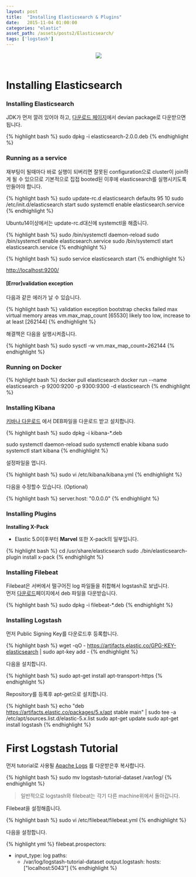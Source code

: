 ```yaml
---
layout: post
title:  "Installing Elasticsearch & Plugins"
date:   2015-11-04 01:00:00
categories: "elastic"
asset_path: /assets/posts2/Elasticsearch/
tags: ['logstash']
---
```

<header>
    <img src="{{ page.asset_path }}logo-elastic.png" class="img-responsive img-rounded">
</header>

# Installing Elasticsearch

### Installing Elasticsearch

JDK가 먼저 깔려 있어야 하고, [다운로드 페이지](https://www.elastic.co/downloads)에서 devian package로 다운받으면 됩니다.

{% highlight bash %}
sudo dpkg -i elasticsearch-2.0.0.deb
{% endhighlight %}

### Running as a service

재부팅이 될때마다 바로 실행이 되버리면 잘못된 configuration으로 cluster이 join하게 될 수 있으므로 기본적으로 
집접 booted된 이후에 elasticsearch를 실행시키도록 만들어야 합니다.

{% highlight bash %}
sudo update-rc.d elasticsearch defaults 95 10
sudo /etc/init.d/elasticsearch start
sudo systemctl enable elasticsearch.service
{% endhighlight %}

Ubuntu14이상에서는 update-rc.d대신에 systemctl을 해줍니다.

{% highlight bash %}
sudo /bin/systemctl daemon-reload
sudo /bin/systemctl enable elasticsearch.service
sudo /bin/systemctl start elasticsearch.service
{% endhighlight %}

{% highlight bash %}
sudo service elasticsearch start
{% endhighlight %}

[http://localhost:9200/](http://localhost:9200/)


#### [Error]validation exception


다음과 같은 에러가 날 수 있습니다.

{% highlight bash %}
validation exception
bootstrap checks failed
max virtual memory areas vm.max_map_count [65530] likely too low, increase to at least [262144]
{% endhighlight %}

해결책은 다음을 실행시켜줍니다.

{% highlight bash %}
sudo sysctl -w vm.max_map_count=262144
{% endhighlight %}


### Running on Docker

{% highlight bash %}
docker pull elasticsearch
docker run --name elasticsearch -p 9200:9200 -p 9300:9300 -d elasticsearch
{% endhighlight %}

### Installing Kibana

[키바나 다운로드](https://www.elastic.co/downloads/kibana) 에서 DEB파일을 다운로드 받고 설치합니다.

{% highlight bash %}
sudo dpkg -i kibana-*.deb

sudo systemctl daemon-reload
sudo systemctl enable kibana
sudo systemctl start kibana
{% endhighlight %}

설정파일을 엽니다.

{% highlight bash %}
sudo vi /etc/kibana/kibana.yml
{% endhighlight %}

다음을 수정할수 있습니다. (Optional)

{% highlight bash %}
server.host: "0.0.0.0"
{% endhighlight %}



### Installing Plugins

**Installing X-Pack**

* Elastic 5.0이후부터 **Marvel** 또한 X-pack의 일부입니다.

{% highlight bash %}
cd /usr/share/elasticsearch
sudo ./bin/elasticsearch-plugin install x-pack
{% endhighlight %}


### Installing Filebeat 

Filebeat은 서버에서 떨구어진 log 파일들을 취합해서 logstash로 보냅니다. <br>
먼저 [다운로드](https://www.elastic.co/downloads/beats/filebeat)페이지에서 deb 파일을 다운받습니다.

{% highlight bash %}
sudo dpkg -i filebeat-*.deb
{% endhighlight %}



### Installing Logstash

먼저 Public Signing Key를 다운로드후 등록합니다. 

{% highlight bash %}
wget -qO - https://artifacts.elastic.co/GPG-KEY-elasticsearch | sudo apt-key add -
{% endhighlight %}

다음을 설치합니다.

{% highlight bash %}
sudo apt-get install apt-transport-https
{% endhighlight %}

Repository를 등록후 apt-get으로 설치합니다.

{% highlight bash %}
echo "deb https://artifacts.elastic.co/packages/5.x/apt stable main" | sudo tee -a /etc/apt/sources.list.d/elastic-5.x.list
sudo apt-get update
sudo apt-get install logstash
{% endhighlight %}


# First Logstash Tutorial

먼저 tutorial로 사용될 [Apache Logs](https://download.elastic.co/demos/logstash/gettingstarted/logstash-tutorial.log.gz) 를 다운받은후 복사합니다.

{% highlight bash %}
sudo mv logstash-tutorial-dataset /var/log/
{% endhighlight %}

> 일반적으로 logstash와 filebeat는 각기 다른 machine위에서 돌아갑니다.

Filebeat을 설정해줍니다.

{% highlight bash %}
sudo vi /etc/filebeat/filebeat.yml
{% endhighlight %}

다음을 설정합니다.

{% highlight yml %}
filebeat.prospectors:
- input_type: log
  paths:
    - /var/log/logstash-tutorial-dataset
output.logstash:
  hosts: ["localhost:5043"]
{% endhighlight %}